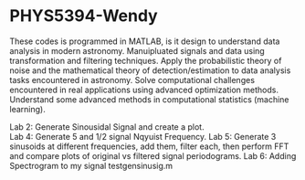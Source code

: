 # PHYS5394-Wendy 

These codes is programmed in MATLAB, is it design to understand data analysis in modern astronomy.
Manuipluated signals and data using transformation and filtering techniques.
Apply the probabilistic theory of noise and the mathematical theory of
detection/estimation to data analysis tasks encountered in astronomy.
Solve computational challenges encountered in real applications using advanced optimization methods.
Understand some advanced methods in computational statistics (machine learning).

Lab 2: Generate Sinousidal Signal and create a plot.  
Lab 4: Generate 5 and 1/2 signal Nqyuist Frequency. 
Lab 5: Generate 3 sinusoids at different frequencies, add them, filter each, then perform FFT and compare plots of original vs filtered signal periodograms.
Lab 6: Adding Spectrogram to my signal testgensinusig.m 
